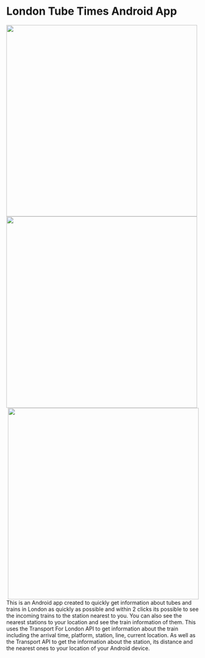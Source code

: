 # London Tube Times Android App

<a href="url"><img src="http://miteyan.com/img/Apps/train3.png" align="left" height="500" ></a>
<a href="url"><img src="http://miteyan.com/img/Apps/train2.png" align="left" height="500" ></a>
<a href="url"><img src="http://miteyan.com/img/Apps/train1.png" align="right" height="500" ></a>

<br>
This is an Android app created to quickly get information about tubes and trains in London
              as quickly as possible and within 2 clicks its possible to see the incoming trains to the station nearest to you. You can also see the nearest stations to your location and see the train information of them. This uses the Transport For London API to get information about the train including the arrival time, platform, station, line, current location. As well as the Transport API to get the information about the station, its distance and the nearest ones to your location of your Android device. 
